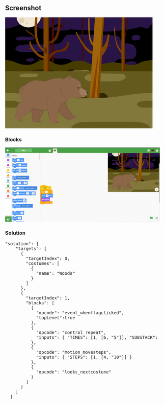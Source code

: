 <h2>Screenshot</h2>
<img src="./ProjectSnap.png" />
<h3>Blocks</h3>
<img src="./Bear.jpg" />

<h3>Solution</h3>
<pre>
"solution": {
    "targets": [
      {
        "targetIndex": 0,
        "costumes": [
          {
            "name": "Woods"
          }
        ]
      },
      {
        "targetIndex": 1,
        "blocks": [
          {
            "opcode": "event_whenflagclicked",
            "topLevel":true
          },
          {
            "opcode": "control_repeat",
            "inputs": { "TIMES": [1, [6, "5"]], "SUBSTACK": [] }
          },
          {
            "opcode": "motion_movesteps",
            "inputs": { "STEPS": [1, [4, "10"]] }
          },
          {
            "opcode": "looks_nextcostume"
          }
        ]
      }
    ]
  }
</pre>